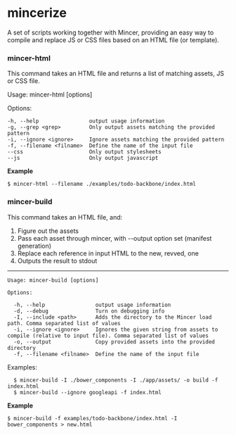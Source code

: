 mincerize
=========

A set of scripts working together with Mincer, providing an easy way to
compile and replace JS or CSS files based on an HTML file (or template).

### mincer-html

This command takes an HTML file and returns a list of matching assets,
JS or CSS file.

  Usage: mincer-html [options]

  Options:

    -h, --help                output usage information
    -g, --grep <grep>         Only output assets matching the provided pattern
    -i, --ignore <ignore>     Ignore assets matching the provided pattern
    -f, --filename <filname>  Define the name of the input file
    --css                     Only output stylesheets
    --js                      Only output javascript


**Example**

    $ mincer-html --filename ./examples/todo-backbone/index.html


### mincer-build

This command takes an HTML file, and:

1. Figure out the assets
2. Pass each asset through mincer, with --output option set (manifest generation)
3. Replace each reference in input HTML to the new, revved, one
4. Outputs the result to stdout

---

    Usage: mincer-build [options]

    Options:

      -h, --help                output usage information
      -d, --debug               Turn on debugging info
      -I, --include <path>      Adds the directory to the Mincer load path. Comma separated list of values
      -i, --ignore <ignore>     Ignores the given string from assets to compile (relative to input file). Comma separated list of values
      -o, --output              Copy provided assets into the provided directory
      -f, --filename <filname>  Define the name of the input file


  Examples:

      $ mincer-build -I ./bower_components -I ./app/assets/ -o build -f index.html
      $ mincer-build --ignore googleapi -f index.html

**Example**

    $ mincer-build -f examples/todo-backbone/index.html -I bower_components > new.html
